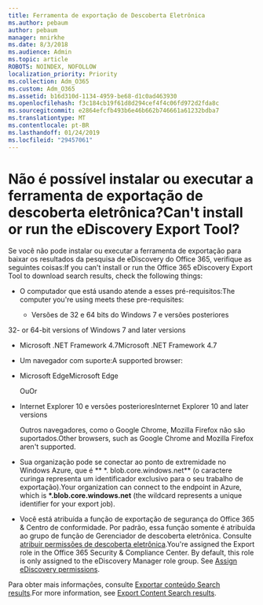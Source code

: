 ```yaml
---
title: Ferramenta de exportação de Descoberta Eletrônica
ms.author: pebaum
author: pebaum
manager: mnirkhe
ms.date: 8/3/2018
ms.audience: Admin
ms.topic: article
ROBOTS: NOINDEX, NOFOLLOW
localization_priority: Priority
ms.collection: Adm_O365
ms.custom: Adm_O365
ms.assetid: b16d310d-1134-4959-be68-d1c0ad463930
ms.openlocfilehash: f3c184cb19f61d8d294cef4f4c06fd972d2fda8c
ms.sourcegitcommit: e2864efcfb493b6e46b662b746661a61232bdba7
ms.translationtype: MT
ms.contentlocale: pt-BR
ms.lasthandoff: 01/24/2019
ms.locfileid: "29457061"
---
```

# <a name="cant-install-or-run-the-ediscovery-export-tool"></a><span data-ttu-id="788d5-102">Não é possível instalar ou executar a ferramenta de exportação de descoberta eletrônica?</span><span class="sxs-lookup"><span data-stu-id="788d5-102">Can't install or run the eDiscovery Export Tool?</span></span>

<span data-ttu-id="788d5-103">Se você não pode instalar ou executar a ferramenta de exportação para baixar os resultados da pesquisa de eDiscovery do Office 365, verifique as seguintes coisas:</span><span class="sxs-lookup"><span data-stu-id="788d5-103">If you can't install or run the Office 365 eDiscovery Export Tool to download search results, check the following things:</span></span>
  
- <span data-ttu-id="788d5-104">O computador que está usando atende a esses pré-requisitos:</span><span class="sxs-lookup"><span data-stu-id="788d5-104">The computer you're using meets these pre-requisites:</span></span>
    
  - <span data-ttu-id="788d5-105">Versões de 32 e 64 bits do Windows 7 e versões posteriores


</span><span class="sxs-lookup"><span data-stu-id="788d5-105">32- or 64-bit versions of Windows 7 and later versions</span></span>
    
  - <span data-ttu-id="788d5-106">Microsoft .NET Framework 4.7</span><span class="sxs-lookup"><span data-stu-id="788d5-106">Microsoft .NET Framework 4.7</span></span>
    
  - <span data-ttu-id="788d5-107">Um navegador com suporte:</span><span class="sxs-lookup"><span data-stu-id="788d5-107">A supported browser:</span></span>
    
  - <span data-ttu-id="788d5-108">Microsoft Edge</span><span class="sxs-lookup"><span data-stu-id="788d5-108">Microsoft Edge</span></span>
    
    <span data-ttu-id="788d5-109">Ou</span><span class="sxs-lookup"><span data-stu-id="788d5-109">Or</span></span>
    
  - <span data-ttu-id="788d5-110">Internet Explorer 10 e versões posteriores</span><span class="sxs-lookup"><span data-stu-id="788d5-110">Internet Explorer 10 and later versions</span></span>
    
    <span data-ttu-id="788d5-111">Outros navegadores, como o Google Chrome, Mozilla Firefox não são suportados.</span><span class="sxs-lookup"><span data-stu-id="788d5-111">Other browsers, such as Google Chrome and Mozilla Firefox aren't supported.</span></span>
    
- <span data-ttu-id="788d5-112">Sua organização pode se conectar ao ponto de extremidade no Windows Azure, que é \*\* \*. blob.core.windows.net\*\* (o caractere curinga representa um identificador exclusivo para o seu trabalho de exportação).</span><span class="sxs-lookup"><span data-stu-id="788d5-112">Your organization can connect to the endpoint in Azure, which is **\*.blob.core.windows.net** (the wildcard represents a unique identifier for your export job).</span></span> 
    
- <span data-ttu-id="788d5-p101">Você está atribuída a função de exportação de segurança do Office 365 &amp; Centro de conformidade. Por padrão, essa função somente é atribuída ao grupo de função de Gerenciador de descoberta eletrônica. Consulte [atribuir permissões de descoberta eletrônica](https://support.office.com/article/assign-ediscovery-permissions-in-the-office-365-security-compliance-center-5b9a067b-9d2e-4aa5-bb33-99d8c0d0b5d7#moreinfo).</span><span class="sxs-lookup"><span data-stu-id="788d5-p101">You're assigned the Export role in the Office 365 Security &amp; Compliance Center. By default, this role is only assigned to the eDiscovery Manager role group. See [Assign eDiscovery permissions](https://support.office.com/article/assign-ediscovery-permissions-in-the-office-365-security-compliance-center-5b9a067b-9d2e-4aa5-bb33-99d8c0d0b5d7#moreinfo).</span></span>
    
<span data-ttu-id="788d5-116">Para obter mais informações, consulte [Exportar conteúdo Search results](https://support.office.com/article/Export-Content-Search-results-from-the-Office-365-Security-Compliance-Center-ed48d448-3714-4c42-85f5-10f75f6a4278).</span><span class="sxs-lookup"><span data-stu-id="788d5-116">For more information, see [Export Content Search results](https://support.office.com/article/Export-Content-Search-results-from-the-Office-365-Security-Compliance-Center-ed48d448-3714-4c42-85f5-10f75f6a4278).</span></span>
  

